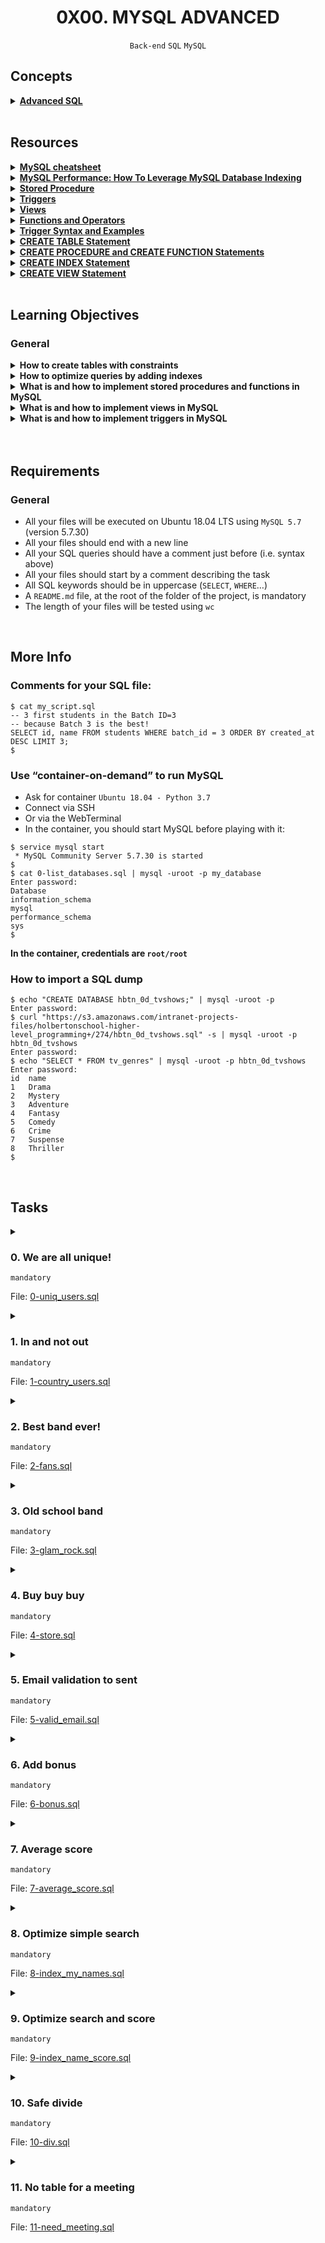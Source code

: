 <h1 align="center"><b>0X00. MYSQL ADVANCED</b></h1>
<div align="center"><code>Back-end</code> <code>SQL</code> <code>MySQL</code></div>

## Concepts
<details>
<summary><b><a href="https://intranet.alxswe.com/concepts/555">Advanced SQL</a></b></summary><br>


<br><p align="center">※※※※※※※※※※※※</p><br>
</details>

<!-- <br>
<hr>
<h3><a href=>Notes</a></h3>
<hr> -->


<!--==================================================-->
<br>

## Resources
<details>
<summary><b><a href="https://intranet.alxswe.com/rltoken/8w9di_hk19DIMSBEV3EayQ">MySQL cheatsheet</a></b></summary><br>


<br><p align="center">※※※※※※※※※※※※</p><br>
</details>


<details>
<summary><b><a href="https://intranet.alxswe.com/rltoken/2GJbZ48zRPA70o2YhTdH7g">MySQL Performance: How To Leverage MySQL Database Indexing</a></b></summary><br>


<br><p align="center">※※※※※※※※※※※※</p><br>
</details>


<details>
<summary><b><a href="https://intranet.alxswe.com/rltoken/K180X2OCzb6gzPngjn-EIg">Stored Procedure</a></b></summary><br>


<br><p align="center">※※※※※※※※※※※※</p><br>
</details>


<details>
<summary><b><a href="https://intranet.alxswe.com/rltoken/cJ1qA4o-rRm4rWIsqYKSZg">Triggers</a></b></summary><br>


<br><p align="center">※※※※※※※※※※※※</p><br>
</details>


<details>
<summary><b><a href="https://intranet.alxswe.com/rltoken/vHg1z3UAOcWMvOt8xZHeiA">Views</a></b></summary><br>


<br><p align="center">※※※※※※※※※※※※</p><br>
</details>


<details>
<summary><b><a href="https://intranet.alxswe.com/rltoken/g-c1m6iljScpi4LeqxBRqQ">Functions and Operators</a></b></summary><br>


<br><p align="center">※※※※※※※※※※※※</p><br>
</details>


<details>
<summary><b><a href="https://intranet.alxswe.com/rltoken/gLVwKjQfRL0Jr_nWqAS7VQ">Trigger Syntax and Examples</a></b></summary><br>


<br><p align="center">※※※※※※※※※※※※</p><br>
</details>


<details>
<summary><b><a href="https://intranet.alxswe.com/rltoken/X789nJ22H6HVh1uCQPl0lg">CREATE TABLE Statement</a></b></summary><br>


<br><p align="center">※※※※※※※※※※※※</p><br>
</details>


<details>
<summary><b><a href="https://intranet.alxswe.com/rltoken/mfrWMt1KL3NHXblJykMgZg">CREATE PROCEDURE and CREATE FUNCTION Statements</a></b></summary><br>


<br><p align="center">※※※※※※※※※※※※</p><br>
</details>


<details>
<summary><b><a href="https://intranet.alxswe.com/rltoken/oCu8Rg9WfKyF4BhTt8dZGQ">CREATE INDEX Statement</a></b></summary><br>


<br><p align="center">※※※※※※※※※※※※</p><br>
</details>


<details>
<summary><b><a href="https://intranet.alxswe.com/rltoken/FEZNlZFKZmD1ISnLINkCwQ">CREATE VIEW Statement</a></b></summary><br>


<br><p align="center">※※※※※※※※※※※※</p><br>
</details>



<!--==================================================-->
<br>

## Learning Objectives
<h3>General</h3>

<details>
<summary><b><a href=" "> </a>How to create tables with constraints</b></summary><br>


<br><p align="center">※※※※※※※※※※※※</p><br>
</details>


<details>
<summary><b><a href=" "> </a>How to optimize queries by adding indexes</b></summary><br>


<br><p align="center">※※※※※※※※※※※※</p><br>
</details>


<details>
<summary><b><a href=" "> </a>What is and how to implement stored procedures and functions in MySQL</b></summary><br>


<br><p align="center">※※※※※※※※※※※※</p><br>
</details>


<details>
<summary><b><a href=" "> </a>What is and how to implement views in MySQL</b></summary><br>


<br><p align="center">※※※※※※※※※※※※</p><br>
</details>


<details>
<summary><b><a href=" "> </a>What is and how to implement triggers in MySQL</b></summary><br>


<br><p align="center">※※※※※※※※※※※※</p><br>
</details>



<br>

<!--==================================================-->
<br>

## Requirements
<h3>General</h3>

- All your files will be executed on Ubuntu 18.04 LTS using <code>MySQL 5.7</code> (version 5.7.30)
- All your files should end with a new line
- All your SQL queries should have a comment just before (i.e. syntax above)
- All your files should start by a comment describing the task
- All SQL keywords should be in uppercase (<code>SELECT</code>, <code>WHERE</code>…)
- A <code>README.md</code> file, at the root of the folder of the project, is mandatory
- The length of your files will be tested using <code>wc</code>

<!--==================================================-->
<br>

## More Info
<h3>Comments for your SQL file:</h3>

<pre><code>$ cat my_script.sql
-- 3 first students in the Batch ID=3
-- because Batch 3 is the best!
SELECT id, name FROM students WHERE batch_id = 3 ORDER BY created_at DESC LIMIT 3;
$
</code></pre>

<h3>Use “container-on-demand” to run MySQL</h3>

<ul>
<li>Ask for container <code>Ubuntu 18.04 - Python 3.7</code></li>
<li>Connect via SSH</li>
<li>Or via the WebTerminal</li>
<li>In the container, you should start MySQL before playing with it:</li>
</ul>

<pre><code>$ service mysql start
 * MySQL Community Server 5.7.30 is started
$
$ cat 0-list_databases.sql | mysql -uroot -p my_database
Enter password: 
Database
information_schema
mysql
performance_schema
sys
$
</code></pre>

<strong>In the container, credentials are <code>root/root</code></strong>

<h3>How to import a SQL dump</h3>

<pre><code>$ echo "CREATE DATABASE hbtn_0d_tvshows;" | mysql -uroot -p
Enter password: 
$ curl "https://s3.amazonaws.com/intranet-projects-files/holbertonschool-higher-level_programming+/274/hbtn_0d_tvshows.sql" -s | mysql -uroot -p hbtn_0d_tvshows
Enter password: 
$ echo "SELECT * FROM tv_genres" | mysql -uroot -p hbtn_0d_tvshows
Enter password: 
id  name
1   Drama
2   Mystery
3   Adventure
4   Fantasy
5   Comedy
6   Crime
7   Suspense
8   Thriller
$
</code></pre>


<!--==================================================-->
<br>

## Tasks
<details>
<summary>

### 0. We are all unique!
`mandatory`

File: [0-uniq_users.sql]()
</summary>

<p>Write a SQL script that creates a table <code>users</code> following these requirements:</p>

<ul>
<li>With these attributes:

<ul>
<li><code>id</code>, integer, never null, auto increment and primary key</li>
<li><code>email</code>, string (255 characters), never null and unique</li>
<li><code>name</code>, string (255 characters)</li>
</ul></li>
<li>If the table already exists, your script should not fail</li>
<li>Your script can be executed on any database</li>
</ul>

<p><strong>Context:</strong>
<em>Make an attribute unique directly in the table schema will enforced your business rules and avoid bugs in your application</em></p>

<pre><code>bob@dylan:~$ echo "SELECT * FROM users;" | mysql -uroot -p holberton
Enter password: 
ERROR 1146 (42S02) at line 1: Table 'holberton.users' doesn't exist
bob@dylan:~$ 
bob@dylan:~$ cat 0-uniq_users.sql | mysql -uroot -p holberton
Enter password: 
bob@dylan:~$ 
bob@dylan:~$ echo 'INSERT INTO users (email, name) VALUES ("bob@dylan.com", "Bob");' | mysql -uroot -p holberton
Enter password: 
bob@dylan:~$ echo 'INSERT INTO users (email, name) VALUES ("sylvie@dylan.com", "Sylvie");' | mysql -uroot -p holberton
Enter password: 
bob@dylan:~$ echo 'INSERT INTO users (email, name) VALUES ("bob@dylan.com", "Jean");' | mysql -uroot -p holberton
Enter password: 
ERROR 1062 (23000) at line 1: Duplicate entry 'bob@dylan.com' for key 'email'
bob@dylan:~$ 
bob@dylan:~$ echo "SELECT * FROM users;" | mysql -uroot -p holberton
Enter password: 
id  email   name
1   bob@dylan.com   Bob
2   sylvie@dylan.com    Sylvie
bob@dylan:~$ 
</code></pre>


</details>

<details>
<summary>

### 1. In and not out
`mandatory`

File: [1-country_users.sql]()
</summary>

<p>Write a SQL script that creates a table <code>users</code> following these requirements:</p>

<ul>
<li>With these attributes:

<ul>
<li><code>id</code>, integer, never null, auto increment and primary key</li>
<li><code>email</code>, string (255 characters), never null and unique</li>
<li><code>name</code>, string (255 characters)</li>
<li><code>country</code>, enumeration of countries: <code>US</code>, <code>CO</code> and <code>TN</code>, never null (= default will be the first element of the enumeration, here <code>US</code>)</li>
</ul></li>
<li>If the table already exists, your script should not fail</li>
<li>Your script can be executed on any database</li>
</ul>

<pre><code>bob@dylan:~$ echo "SELECT * FROM users;" | mysql -uroot -p holberton
Enter password: 
ERROR 1146 (42S02) at line 1: Table 'holberton.users' doesn't exist
bob@dylan:~$ 
bob@dylan:~$ cat 1-country_users.sql | mysql -uroot -p holberton
Enter password: 
bob@dylan:~$ 
bob@dylan:~$ echo 'INSERT INTO users (email, name, country) VALUES ("bob@dylan.com", "Bob", "US");' | mysql -uroot -p holberton
Enter password: 
bob@dylan:~$ echo 'INSERT INTO users (email, name, country) VALUES ("sylvie@dylan.com", "Sylvie", "CO");' | mysql -uroot -p holberton
Enter password: 
bob@dylan:~$ echo 'INSERT INTO users (email, name, country) VALUES ("jean@dylan.com", "Jean", "FR");' | mysql -uroot -p holberton
Enter password: 
ERROR 1265 (01000) at line 1: Data truncated for column 'country' at row 1
bob@dylan:~$ 
bob@dylan:~$ echo 'INSERT INTO users (email, name) VALUES ("john@dylan.com", "John");' | mysql -uroot -p holberton
Enter password: 
bob@dylan:~$ 
bob@dylan:~$ echo "SELECT * FROM users;" | mysql -uroot -p holberton
Enter password: 
id  email   name    country
1   bob@dylan.com   Bob US
2   sylvie@dylan.com    Sylvie  CO
3   john@dylan.com  John    US
bob@dylan:~$ 
</code></pre>


</details>

<details>
<summary>

### 2. Best band ever!
`mandatory`

File: [2-fans.sql]()
</summary>

<p>Write a SQL script that ranks country origins of bands, ordered by the number of (non-unique) fans</p>

<p><strong>Requirements:</strong></p>

<ul>
<li>Import this table dump: <a href="https://intranet.alxswe.com/rltoken/uPn947gnZLaa0FJrrAFTGQ" target="_blank" title="metal_bands.sql.zip">metal_bands.sql.zip</a></li>
<li>Column names must be: <code>origin</code> and <code>nb_fans</code></li>
<li>Your script can be executed on any database</li>
</ul>

<p><strong>Context:</strong>
<em>Calculate/compute something is always power intensive… better to distribute the load!</em></p>

<pre><code>bob@dylan:~$ cat metal_bands.sql | mysql -uroot -p holberton
Enter password: 
bob@dylan:~$ 
bob@dylan:~$ cat 2-fans.sql | mysql -uroot -p holberton &gt; tmp_res ; head tmp_res
Enter password: 
origin  nb_fans
USA 99349
Sweden  47169
Finland 32878
United Kingdom  32518
Germany 29486
Norway  22405
Canada  8874
The Netherlands 8819
Italy   7178
bob@dylan:~$ 
</code></pre>


</details>

<details>
<summary>

### 3. Old school band
`mandatory`

File: [3-glam_rock.sql]()
</summary>

<p>Write a SQL script that lists all bands with <code>Glam rock</code> as their main style, ranked by their longevity</p>

<p><strong>Requirements:</strong></p>

<ul>
<li>Import this table dump: <a href="https://intranet.alxswe.com/rltoken/uPn947gnZLaa0FJrrAFTGQ" target="_blank" title="metal_bands.sql.zip">metal_bands.sql.zip</a></li>
<li>Column names must be: <code>band_name</code> and <code>lifespan</code> (in years <strong>until 2022</strong> - please use <code>2022</code> instead of <code>YEAR(CURDATE())</code>)</li>
<li>You should use attributes <code>formed</code> and <code>split</code> for computing the <code>lifespan</code></li>
<li>Your script can be executed on any database</li>
</ul>

<pre><code>bob@dylan:~$ cat metal_bands.sql | mysql -uroot -p holberton
Enter password: 
bob@dylan:~$ 
bob@dylan:~$ cat 3-glam_rock.sql | mysql -uroot -p holberton 
Enter password: 
band_name   lifespan
Alice Cooper    56
Mötley Crüe   34
Marilyn Manson  31
The 69 Eyes 30
Hardcore Superstar  23
Nasty Idols 0
Hanoi Rocks 0
bob@dylan:~$ 
</code></pre>


</details>

<details>
<summary>

### 4. Buy buy buy
`mandatory`

File: [4-store.sql]()
</summary>

<p>Write a SQL script that creates a trigger that decreases the quantity of an item after adding a new order.</p>

<p>Quantity in the table <code>items</code> can be negative.</p>

<p><strong>Context:</strong>
<em>Updating multiple tables for one action from your application can generate issue: network disconnection, crash, etc… to keep your data in a good shape, let MySQL do it for you!</em></p>

<pre><code>bob@dylan:~$ cat 4-init.sql
-- Initial
DROP TABLE IF EXISTS items;
DROP TABLE IF EXISTS orders;

CREATE TABLE IF NOT EXISTS items (
    name VARCHAR(255) NOT NULL,
    quantity int NOT NULL DEFAULT 10
);

CREATE TABLE IF NOT EXISTS orders (
    item_name VARCHAR(255) NOT NULL,
    number int NOT NULL
);

INSERT INTO items (name) VALUES ("apple"), ("pineapple"), ("pear");

bob@dylan:~$ 
bob@dylan:~$ cat 4-init.sql | mysql -uroot -p holberton 
Enter password: 
bob@dylan:~$ 
bob@dylan:~$ cat 4-store.sql | mysql -uroot -p holberton 
Enter password: 
bob@dylan:~$ 
bob@dylan:~$ cat 4-main.sql
Enter password: 
-- Show and add orders
SELECT * FROM items;
SELECT * FROM orders;

INSERT INTO orders (item_name, number) VALUES ('apple', 1);
INSERT INTO orders (item_name, number) VALUES ('apple', 3);
INSERT INTO orders (item_name, number) VALUES ('pear', 2);

SELECT "--";

SELECT * FROM items;
SELECT * FROM orders;

bob@dylan:~$ 
bob@dylan:~$ cat 4-main.sql | mysql -uroot -p holberton 
Enter password: 
name    quantity
apple   10
pineapple   10
pear    10
--
--
name    quantity
apple   6
pineapple   10
pear    8
item_name   number
apple   1
apple   3
pear    2
bob@dylan:~$ 
</code></pre>


</details>

<details>
<summary>

### 5. Email validation to sent
`mandatory`

File: [5-valid_email.sql]()
</summary>

<p>Write a SQL script that creates a trigger that resets the attribute <code>valid_email</code> only when the <code>email</code> has been changed.</p>

<p><strong>Context:</strong>
<em>Nothing related to MySQL, but perfect for user email validation - distribute the logic to the database itself!</em></p>

<pre><code>bob@dylan:~$ cat 5-init.sql
-- Initial
DROP TABLE IF EXISTS users;

CREATE TABLE IF NOT EXISTS users (
    id int not null AUTO_INCREMENT,
    email varchar(255) not null,
    name varchar(255),
    valid_email boolean not null default 0,
    PRIMARY KEY (id)
);

INSERT INTO users (email, name) VALUES ("bob@dylan.com", "Bob");
INSERT INTO users (email, name, valid_email) VALUES ("sylvie@dylan.com", "Sylvie", 1);
INSERT INTO users (email, name, valid_email) VALUES ("jeanne@dylan.com", "Jeanne", 1);

bob@dylan:~$ 
bob@dylan:~$ cat 5-init.sql | mysql -uroot -p holberton 
Enter password: 
bob@dylan:~$ 
bob@dylan:~$ cat 5-valid_email.sql | mysql -uroot -p holberton 
Enter password: 
bob@dylan:~$ 
bob@dylan:~$ cat 5-main.sql
Enter password: 
-- Show users and update (or not) email
SELECT * FROM users;

UPDATE users SET valid_email = 1 WHERE email = "bob@dylan.com";
UPDATE users SET email = "sylvie+new@dylan.com" WHERE email = "sylvie@dylan.com";
UPDATE users SET name = "Jannis" WHERE email = "jeanne@dylan.com";

SELECT "--";
SELECT * FROM users;

UPDATE users SET email = "bob@dylan.com" WHERE email = "bob@dylan.com";

SELECT "--";
SELECT * FROM users;

bob@dylan:~$ 
bob@dylan:~$ cat 5-main.sql | mysql -uroot -p holberton 
Enter password: 
id  email   name    valid_email
1   bob@dylan.com   Bob 0
2   sylvie@dylan.com    Sylvie  1
3   jeanne@dylan.com    Jeanne  1
--
--
id  email   name    valid_email
1   bob@dylan.com   Bob 1
2   sylvie+new@dylan.com    Sylvie  0
3   jeanne@dylan.com    Jannis  1
--
--
id  email   name    valid_email
1   bob@dylan.com   Bob 1
2   sylvie+new@dylan.com    Sylvie  0
3   jeanne@dylan.com    Jannis  1
bob@dylan:~$ 
</code></pre>


</details>

<details>
<summary>

### 6. Add bonus
`mandatory`

File: [6-bonus.sql]()
</summary>

<p>Write a SQL script that creates a stored procedure <code>AddBonus</code> that adds a new correction for a student.</p>

<p><strong>Requirements:</strong></p>

<ul>
<li>Procedure <code>AddBonus</code> is taking 3 inputs (in this order):

<ul>
<li><code>user_id</code>, a <code>users.id</code> value (you can assume <code>user_id</code> is linked to an existing <code>users</code>)</li>
<li><code>project_name</code>, a new or already exists <code>projects</code> - if no <code>projects.name</code> found in the table, you should create it</li>
<li><code>score</code>, the score value for the correction</li>
</ul></li>
</ul>

<p><strong>Context:</strong>
<em>Write code in SQL is a nice level up!</em></p>

<pre><code>bob@dylan:~$ cat 6-init.sql
-- Initial
DROP TABLE IF EXISTS corrections;
DROP TABLE IF EXISTS users;
DROP TABLE IF EXISTS projects;

CREATE TABLE IF NOT EXISTS users (
    id int not null AUTO_INCREMENT,
    name varchar(255) not null,
    average_score float default 0,
    PRIMARY KEY (id)
);

CREATE TABLE IF NOT EXISTS projects (
    id int not null AUTO_INCREMENT,
    name varchar(255) not null,
    PRIMARY KEY (id)
);

CREATE TABLE IF NOT EXISTS corrections (
    user_id int not null,
    project_id int not null,
    score int default 0,
    KEY `user_id` (`user_id`),
    KEY `project_id` (`project_id`),
    CONSTRAINT fk_user_id FOREIGN KEY (`user_id`) REFERENCES `users` (`id`) ON DELETE CASCADE,
    CONSTRAINT fk_project_id FOREIGN KEY (`project_id`) REFERENCES `projects` (`id`) ON DELETE CASCADE
);

INSERT INTO users (name) VALUES ("Bob");
SET @user_bob = LAST_INSERT_ID();

INSERT INTO users (name) VALUES ("Jeanne");
SET @user_jeanne = LAST_INSERT_ID();

INSERT INTO projects (name) VALUES ("C is fun");
SET @project_c = LAST_INSERT_ID();

INSERT INTO projects (name) VALUES ("Python is cool");
SET @project_py = LAST_INSERT_ID();


INSERT INTO corrections (user_id, project_id, score) VALUES (@user_bob, @project_c, 80);
INSERT INTO corrections (user_id, project_id, score) VALUES (@user_bob, @project_py, 96);

INSERT INTO corrections (user_id, project_id, score) VALUES (@user_jeanne, @project_c, 91);
INSERT INTO corrections (user_id, project_id, score) VALUES (@user_jeanne, @project_py, 73);

bob@dylan:~$ 
bob@dylan:~$ cat 6-init.sql | mysql -uroot -p holberton 
Enter password: 
bob@dylan:~$ 
bob@dylan:~$ cat 6-bonus.sql | mysql -uroot -p holberton 
Enter password: 
bob@dylan:~$ 
bob@dylan:~$ cat 6-main.sql
Enter password: 
-- Show and add bonus correction
SELECT * FROM projects;
SELECT * FROM corrections;

SELECT "--";

CALL AddBonus((SELECT id FROM users WHERE name = "Jeanne"), "Python is cool", 100);

CALL AddBonus((SELECT id FROM users WHERE name = "Jeanne"), "Bonus project", 100);
CALL AddBonus((SELECT id FROM users WHERE name = "Bob"), "Bonus project", 10);

CALL AddBonus((SELECT id FROM users WHERE name = "Jeanne"), "New bonus", 90);

SELECT "--";

SELECT * FROM projects;
SELECT * FROM corrections;

bob@dylan:~$ 
bob@dylan:~$ cat 6-main.sql | mysql -uroot -p holberton 
Enter password: 
id  name
1   C is fun
2   Python is cool
user_id project_id  score
1   1   80
1   2   96
2   1   91
2   2   73
--
--
--
--
id  name
1   C is fun
2   Python is cool
3   Bonus project
4   New bonus
user_id project_id  score
1   1   80
1   2   96
2   1   91
2   2   73
2   2   100
2   3   100
1   3   10
2   4   90
bob@dylan:~$ 
</code></pre>


</details>

<details>
<summary>

### 7. Average score
`mandatory`

File: [7-average_score.sql]()
</summary>

<p>Write a SQL script that creates a stored procedure <code>ComputeAverageScoreForUser</code> that computes and store the average score for a student.
Note: An average score can be a decimal</p>

<p><strong>Requirements:</strong></p>

<ul>
<li>Procedure <code>ComputeAverageScoreForUser</code> is taking 1 input:

<ul>
<li><code>user_id</code>, a <code>users.id</code> value (you can assume <code>user_id</code> is linked to an existing <code>users</code>)</li>
</ul></li>
</ul>

<pre><code>bob@dylan:~$ cat 7-init.sql
-- Initial
DROP TABLE IF EXISTS corrections;
DROP TABLE IF EXISTS users;
DROP TABLE IF EXISTS projects;

CREATE TABLE IF NOT EXISTS users (
    id int not null AUTO_INCREMENT,
    name varchar(255) not null,
    average_score float default 0,
    PRIMARY KEY (id)
);

CREATE TABLE IF NOT EXISTS projects (
    id int not null AUTO_INCREMENT,
    name varchar(255) not null,
    PRIMARY KEY (id)
);

CREATE TABLE IF NOT EXISTS corrections (
    user_id int not null,
    project_id int not null,
    score int default 0,
    KEY `user_id` (`user_id`),
    KEY `project_id` (`project_id`),
    CONSTRAINT fk_user_id FOREIGN KEY (`user_id`) REFERENCES `users` (`id`) ON DELETE CASCADE,
    CONSTRAINT fk_project_id FOREIGN KEY (`project_id`) REFERENCES `projects` (`id`) ON DELETE CASCADE
);

INSERT INTO users (name) VALUES ("Bob");
SET @user_bob = LAST_INSERT_ID();

INSERT INTO users (name) VALUES ("Jeanne");
SET @user_jeanne = LAST_INSERT_ID();

INSERT INTO projects (name) VALUES ("C is fun");
SET @project_c = LAST_INSERT_ID();

INSERT INTO projects (name) VALUES ("Python is cool");
SET @project_py = LAST_INSERT_ID();


INSERT INTO corrections (user_id, project_id, score) VALUES (@user_bob, @project_c, 80);
INSERT INTO corrections (user_id, project_id, score) VALUES (@user_bob, @project_py, 96);

INSERT INTO corrections (user_id, project_id, score) VALUES (@user_jeanne, @project_c, 91);
INSERT INTO corrections (user_id, project_id, score) VALUES (@user_jeanne, @project_py, 73);

bob@dylan:~$ 
bob@dylan:~$ cat 7-init.sql | mysql -uroot -p holberton 
Enter password: 
bob@dylan:~$ 
bob@dylan:~$ cat 7-average_score.sql | mysql -uroot -p holberton 
Enter password: 
bob@dylan:~$ 
bob@dylan:~$ cat 7-main.sql
-- Show and compute average score
SELECT * FROM users;
SELECT * FROM corrections;

SELECT "--";
CALL ComputeAverageScoreForUser((SELECT id FROM users WHERE name = "Jeanne"));

SELECT "--";
SELECT * FROM users;

bob@dylan:~$ 
bob@dylan:~$ cat 7-main.sql | mysql -uroot -p holberton 
Enter password: 
id  name    average_score
1   Bob 0
2   Jeanne  0
user_id project_id  score
1   1   80
1   2   96
2   1   91
2   2   73
--
--
--
--
id  name    average_score
1   Bob 0
2   Jeanne  82
bob@dylan:~$ 
</code></pre>


</details>

<details>
<summary>

### 8. Optimize simple search
`mandatory`

File: [8-index_my_names.sql]()
</summary>

<p>Write a SQL script that creates an index <code>idx_name_first</code> on the table <code>names</code> and the first letter of <code>name</code>.</p>

<p><strong>Requirements:</strong></p>

<ul>
<li>Import this table dump: <a href="https://intranet.alxswe.com/rltoken/BluyCCIIfw0NqcjqUiUdEw" target="_blank" title="names.sql.zip">names.sql.zip</a></li>
<li>Only the first letter of <code>name</code> must be indexed</li>
</ul>

<p><strong>Context:</strong>
<em>Index is not the solution for any performance issue, but well used, it’s really powerful!</em></p>

<pre><code>bob@dylan:~$ cat names.sql | mysql -uroot -p holberton
Enter password: 
bob@dylan:~$ 
bob@dylan:~$ mysql -uroot -p holberton
Enter password: 
mysql&gt; SELECT COUNT(name) FROM names WHERE name LIKE 'a%';
+-------------+
| COUNT(name) |
+-------------+
|      302936 |
+-------------+
1 row in set (2.19 sec)
mysql&gt; 
mysql&gt; exit
bye
bob@dylan:~$ 
bob@dylan:~$ cat 8-index_my_names.sql | mysql -uroot -p holberton 
Enter password: 
bob@dylan:~$ 
bob@dylan:~$ mysql -uroot -p holberton
Enter password: 
mysql&gt; SHOW index FROM names;
+-------+------------+----------------+--------------+-------------+-----------+-------------+----------+--------+------+------------+---------+---------------+
| Table | Non_unique | Key_name       | Seq_in_index | Column_name | Collation | Cardinality | Sub_part | Packed | Null | Index_type | Comment | Index_comment |
+-------+------------+----------------+--------------+-------------+-----------+-------------+----------+--------+------+------------+---------+---------------+
| names |          1 | idx_name_first |            1 | name        | A         |          25 |        1 | NULL   | YES  | BTREE      |         |               |
+-------+------------+----------------+--------------+-------------+-----------+-------------+----------+--------+------+------------+---------+---------------+
1 row in set (0.00 sec)
mysql&gt; 
mysql&gt; SELECT COUNT(name) FROM names WHERE name LIKE 'a%';
+-------------+
| COUNT(name) |
+-------------+
|      302936 |
+-------------+
1 row in set (0.82 sec)
mysql&gt; 
mysql&gt; exit
bye
bob@dylan:~$ 
</code></pre>


</details>

<details>
<summary>

### 9. Optimize search and score
`mandatory`

File: [9-index_name_score.sql]()
</summary>

<p>Write a SQL script that creates an index <code>idx_name_first_score</code> on the table <code>names</code> and the first letter of <code>name</code> and the <code>score</code>.</p>

<p><strong>Requirements:</strong></p>

<ul>
<li>Import this table dump: <a href="https://intranet.alxswe.com/rltoken/BluyCCIIfw0NqcjqUiUdEw" target="_blank" title="names.sql.zip">names.sql.zip</a></li>
<li>Only the first letter of <code>name</code> AND <code>score</code> must be indexed</li>
</ul>

<pre><code>bob@dylan:~$ cat names.sql | mysql -uroot -p holberton
Enter password: 
bob@dylan:~$ 
bob@dylan:~$ mysql -uroot -p holberton
Enter password: 
mysql&gt; SELECT COUNT(name) FROM names WHERE name LIKE 'a%' AND score &lt; 80;
+-------------+
| count(name) |
+-------------+
|       60717 |
+-------------+
1 row in set (2.40 sec)
mysql&gt; 
mysql&gt; exit
bye
bob@dylan:~$ 
bob@dylan:~$ cat 9-index_name_score.sql | mysql -uroot -p holberton 
Enter password: 
bob@dylan:~$ 
bob@dylan:~$ mysql -uroot -p holberton
Enter password: 
mysql&gt; SHOW index FROM names;
+-------+------------+----------------------+--------------+-------------+-----------+-------------+----------+--------+------+------------+---------+---------------+
| Table | Non_unique | Key_name             | Seq_in_index | Column_name | Collation | Cardinality | Sub_part | Packed | Null | Index_type | Comment | Index_comment |
+-------+------------+----------------------+--------------+-------------+-----------+-------------+----------+--------+------+------------+---------+---------------+
| names |          1 | idx_name_first_score |            1 | name        | A         |          25 |        1 | NULL   | YES  | BTREE      |         |               |
| names |          1 | idx_name_first_score |            2 | score       | A         |        3901 |     NULL | NULL   | YES  | BTREE      |         |               |
+-------+------------+----------------------+--------------+-------------+-----------+-------------+----------+--------+------+------------+---------+---------------+
2 rows in set (0.00 sec)
mysql&gt; 
mysql&gt; SELECT COUNT(name) FROM names WHERE name LIKE 'a%' AND score &lt; 80;
+-------------+
| COUNT(name) |
+-------------+
|       60717 |
+-------------+
1 row in set (0.48 sec)
mysql&gt; 
mysql&gt; exit
bye
bob@dylan:~$ 
</code></pre>


</details>

<details>
<summary>

### 10. Safe divide
`mandatory`

File: [10-div.sql]()
</summary>

<p>Write a SQL script that creates a function <code>SafeDiv</code> that divides (and returns) the first by the second number or returns 0 if the second number is equal to 0.</p>

<p><strong>Requirements:</strong></p>

<ul>
<li>You must create a function</li>
<li>The function <code>SafeDiv</code> takes 2 arguments:

<ul>
<li><code>a</code>, INT</li>
<li><code>b</code>, INT</li>
</ul></li>
<li>And returns <code>a / b</code> or 0 if <code>b == 0</code></li>
</ul>

<pre><code>bob@dylan:~$ cat 10-init.sql
-- Initial
DROP TABLE IF EXISTS numbers;

CREATE TABLE IF NOT EXISTS numbers (
    a int default 0,
    b int default 0
);

INSERT INTO numbers (a, b) VALUES (10, 2);
INSERT INTO numbers (a, b) VALUES (4, 5);
INSERT INTO numbers (a, b) VALUES (2, 3);
INSERT INTO numbers (a, b) VALUES (6, 3);
INSERT INTO numbers (a, b) VALUES (7, 0);
INSERT INTO numbers (a, b) VALUES (6, 8);

bob@dylan:~$ cat 10-init.sql | mysql -uroot -p holberton
Enter password: 
bob@dylan:~$ 
bob@dylan:~$ cat 10-div.sql | mysql -uroot -p holberton
Enter password: 
bob@dylan:~$ 
bob@dylan:~$ echo "SELECT (a / b) FROM numbers;" | mysql -uroot -p holberton
Enter password: 
(a / b)
5.0000
0.8000
0.6667
2.0000
NULL
0.7500
bob@dylan:~$ 
bob@dylan:~$ echo "SELECT SafeDiv(a, b) FROM numbers;" | mysql -uroot -p holberton
Enter password: 
SafeDiv(a, b)
5
0.800000011920929
0.6666666865348816
2
0
0.75
bob@dylan:~$ 
</code></pre>


</details>

<details>
<summary>

### 11. No table for a meeting
`mandatory`

File: [11-need_meeting.sql]()
</summary>

<p>Write a SQL script that creates a view <code>need_meeting</code> that lists all students that have a score under 80 (strict) and no <code>last_meeting</code> or more than 1 month.</p>

<p><strong>Requirements:</strong></p>

<ul>
<li>The view <code>need_meeting</code> should return all students name when:

<ul>
<li>They score are under (strict) to 80</li>
<li><strong>AND</strong> no <code>last_meeting</code> date <strong>OR</strong> more than a month</li>
</ul></li>
</ul>

<pre><code>bob@dylan:~$ cat 11-init.sql
-- Initial
DROP TABLE IF EXISTS students;

CREATE TABLE IF NOT EXISTS students (
    name VARCHAR(255) NOT NULL,
    score INT default 0,
    last_meeting DATE NULL 
);

INSERT INTO students (name, score) VALUES ("Bob", 80);
INSERT INTO students (name, score) VALUES ("Sylvia", 120);
INSERT INTO students (name, score) VALUES ("Jean", 60);
INSERT INTO students (name, score) VALUES ("Steeve", 50);
INSERT INTO students (name, score) VALUES ("Camilia", 80);
INSERT INTO students (name, score) VALUES ("Alexa", 130);

bob@dylan:~$ cat 11-init.sql | mysql -uroot -p holberton
Enter password: 
bob@dylan:~$ 
bob@dylan:~$ cat 11-need_meeting.sql | mysql -uroot -p holberton
Enter password: 
bob@dylan:~$ 
bob@dylan:~$ cat 11-main.sql
-- Test view
SELECT * FROM need_meeting;

SELECT "--";

UPDATE students SET score = 40 WHERE name = 'Bob';
SELECT * FROM need_meeting;

SELECT "--";

UPDATE students SET score = 80 WHERE name = 'Steeve';
SELECT * FROM need_meeting;

SELECT "--";

UPDATE students SET last_meeting = CURDATE() WHERE name = 'Jean';
SELECT * FROM need_meeting;

SELECT "--";

UPDATE students SET last_meeting = ADDDATE(CURDATE(), INTERVAL -2 MONTH) WHERE name = 'Jean';
SELECT * FROM need_meeting;

SELECT "--";

SHOW CREATE TABLE need_meeting;

SELECT "--";

SHOW CREATE TABLE students;

bob@dylan:~$ 
bob@dylan:~$ cat 11-main.sql | mysql -uroot -p holberton
Enter password: 
name
Jean
Steeve
--
--
name
Bob
Jean
Steeve
--
--
name
Bob
Jean
--
--
name
Bob
--
--
name
Bob
Jean
--
--
View    Create View character_set_client    collation_connection
XXXXXX&lt;yes, here it will display the View SQL statement :-) &gt;XXXXXX
--
--
Table   Create Table
students    CREATE TABLE `students` (\n  `name` varchar(255) NOT NULL,\n  `score` int(11) DEFAULT '0',\n  `last_meeting` date DEFAULT NULL\n) ENGINE=InnoDB DEFAULT CHARSET=latin1
bob@dylan:~$ 
</code></pre>


</details>


